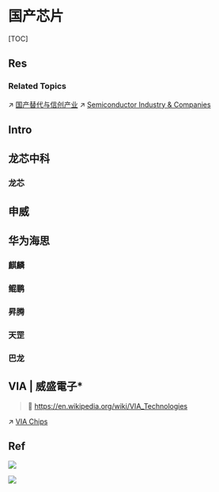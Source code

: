 # 国产芯片

[TOC]



## Res
### Related Topics
↗ [国产替代与信创产业](../../../../../../../../CyberSecurity/国产替代与信创产业.md)
↗ [Semiconductor Industry & Companies](../../../../../../Electronics%20&%20Information%20Technologies%20Business%20Fields%20Research/Hardware%20Industry%20&%20Manufacturers/Semiconductor%20Industry%20&%20Companies/Semiconductor%20Industry%20&%20Companies.md)



## Intro



## 龙芯中科
### 龙芯



## 申威



## 华为海思
### 麒麟


### 鲲鹏


### 昇腾


### 天罡


### 巴龙



## VIA | 威盛電子\*
> 🔗 https://en.wikipedia.org/wiki/VIA_Technologies

↗ [VIA Chips](VIA%20Chips.md)



## Ref
[六大国产CPU厂商实力大比拼]: https://www.eet-china.com/mp/a215685.html

![](../../../../../../../../../Assets/Pics/Pasted%20image%2020240227141023.png)

![](../../../../../../../../../Assets/Pics/Pasted%20image%2020240227141031.png)

[华为海思的突围！麒麟芯片、昇腾910b以及影像芯片的最新进展！]: https://www.eet-china.com/mp/a281942.html
